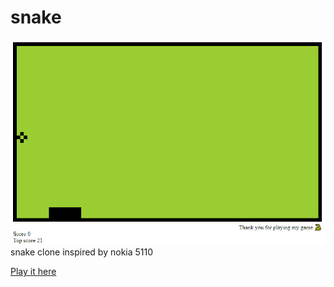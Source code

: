 # snake
![video.gif](video.gif)
snake clone inspired by nokia 5110

[Play it here](https://khayyamalfath.neocities.org/snake/play)